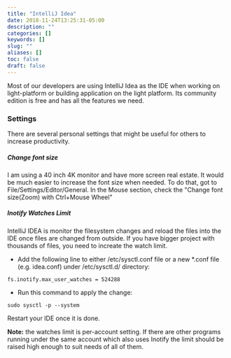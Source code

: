 ```yaml
---
title: "IntelliJ Idea"
date: 2018-11-24T13:25:31-05:00
description: ""
categories: []
keywords: []
slug: ""
aliases: []
toc: false
draft: false
---
```


Most of our developers are using IntelliJ Idea as the IDE when working on light-platform or building application on the light platform. Its community edition is free and has all the features we need.

### Settings

There are several personal settings that might be useful for others to increase productivity. 

##### Change font size

I am using a 40 inch 4K monitor and have more screen real estate. It would be much easier to increase the font size when needed. To do that, got to File/Settings/Editor/General. In the Mouse section, check the "Change font size(Zoom) with Ctrl+Mouse Wheel"


##### Inotify Watches Limit

IntelliJ IDEA is monitor the filesystem changes and reload the files into the IDE once files are changed from outside. If you have bigger project with thousands of files, you need to increate the watch limit. 

- Add the following line to either /etc/sysctl.conf file or a new *.conf file (e.g. idea.conf) under /etc/sysctl.d/ directory:


```
fs.inotify.max_user_watches = 524288
```

- Run this command to apply the change:


```
sudo sysctl -p --system
```

Restart your IDE once it is done. 


**Note:** the watches limit is per-account setting. If there are other programs running under the same account which also uses Inotify the limit should be raised high enough to suit needs of all of them.

